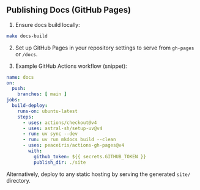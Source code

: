 ## Publishing Docs (GitHub Pages)

1. Ensure docs build locally:

```bash
make docs-build
```

2. Set up GitHub Pages in your repository settings to serve from `gh-pages` or `/docs`.

3. Example GitHub Actions workflow (snippet):

```yaml
name: docs
on:
  push:
    branches: [ main ]
jobs:
  build-deploy:
    runs-on: ubuntu-latest
    steps:
      - uses: actions/checkout@v4
      - uses: astral-sh/setup-uv@v4
      - run: uv sync --dev
      - run: uv run mkdocs build --clean
      - uses: peaceiris/actions-gh-pages@v4
        with:
          github_token: ${{ secrets.GITHUB_TOKEN }}
          publish_dir: ./site
```

Alternatively, deploy to any static hosting by serving the generated `site/` directory.
